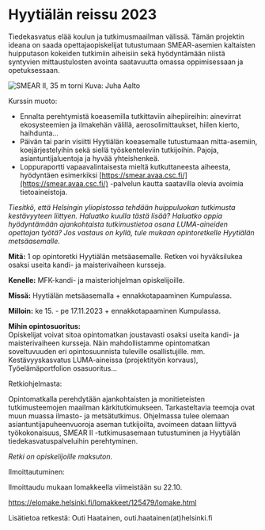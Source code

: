 # Hyytiälän reissu 2023 

Tiedekasvatus elää koulun ja tutkimusmaailman välissä. Tämän projektin ideana on saada opettajaopiskelijat tutustumaan SMEAR-asemien kaltaisten huipputason kokeiden tutkimiin aiheisiin sekä hyödyntämään niistä syntyvien mittaustulosten avointa saatavuutta omassa oppimisessaan ja opetuksessaan.

![SMEAR II, 35 m torni](https://www.atm.helsinki.fi/SMEAR/images/SMEAR_triangle.JPG)
Kuva: Juha Aalto 

Kurssin muoto:
- Ennalta perehtymistä koeasemilla tutkittaviin aihepiireihin: ainevirrat ekosysteemien ja ilmakehän välillä, aerosolimittaukset, hiilen kierto, haihdunta...
- Päivän tai parin visiitti Hyytiälän koeasemalle tutustumaan mitta-asemiin, koejärjestelyihin sekä siellä työskenteleviin tutkijoihin. Pajoja, asiantuntijaluentoja ja hyvää yhteishenkeä.
- Loppuraportti vapaavalintaisesta mieltä kutkuttaneesta aiheesta, hyödyntäen esimerkiksi [https://smear.avaa.csc.fi/](https://smear.avaa.csc.fi/) -palvelun kautta saatavilla olevia avoimia tietoaineistoja.


*Tiesitkö, että Helsingin yliopistossa tehdään huippuluokan tutkimusta kestävyyteen liittyen. Haluatko kuulla tästä lisää?  Haluatko oppia hyödyntämään ajankohtaista tutkimustietoa osana LUMA-aineiden opettajan työtä? 
Jos vastaus on kyllä, tule mukaan opintoretkelle Hyytiälän metsäasemalle.*

**Mitä:** 1 op opintoretki Hyytiälän metsäasemalle. Retken voi hyväksilukea osaksi useita kandi- ja maisterivaiheen kursseja.

**Kenelle:** MFK-kandi- ja maisteriohjelman opiskelijoille.

**Missä:** Hyytiälän metsäasemalla + ennakkotapaaminen Kumpulassa.

**Milloin:** ke 15. - pe 17.11.2023 + ennakkotapaaminen Kumpulassa.

**Mihin opintosuoritus:**  
Opiskelijat voivat sitoa opintomatkan joustavasti osaksi useita kandi- ja maisterivaiheen kursseja. Näin mahdollistamme opintomatkan soveltuvuuden eri opintosuunnista tuleville osallistujille. mm. Kestävyyskasvatus LUMA-aineissa (projektityön korvaus), Työelämäportfolion osasuoritus...

Retkiohjelmasta: 

Opintomatkalla perehdytään ajankohtaisten ja monitieteisten tutkimusteemojen maailman kärkitutkimukseen. Tarkasteltavia teemoja ovat muun muassa ilmasto- ja metsätutkimus. Ohjelmassa tulee olemaan asiantuntijapuheenvuoroja aseman tutkijoilta, avoimeen dataan liittyvä työkokonaisuus, SMEAR II  -tutkimusasemaan tutustuminen ja Hyytiälän tiedekasvatuspalveluihin perehtyminen.    

*Retki on opiskelijoille maksuton.*

Ilmoittautuminen:   

Ilmoittaudu mukaan lomakkeella viimeistään su 22.10.  

https://elomake.helsinki.fi/lomakkeet/125479/lomake.html  

Lisätietoa retkestä: Outi Haatainen, outi.haatainen(at)helsinki.fi   


